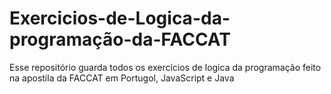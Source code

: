 # Exercicios-de-Logica-da-programação-da-FACCAT
Esse repositório guarda todos os exercícios de logica da programação feito na apostila da FACCAT em Portugol, JavaScript e Java
